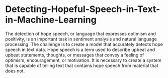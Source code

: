 # Detecting-Hopeful-Speech-in-Text-in-Machine-Learning
The detection of hope speech, or language that expresses optimism and positivity, is an important task in sentiment analysis and natural language processing.
The challenge is to create a model that accurately detects hope speech in text data. Hope
speech is a term used to describe upbeat and upbeat statements, thoughts, or messages
that convey a feeling of optimism, encouragement, or motivation. It is necessary to
create a system that is capable of telling text that contains hope speech from material
that does not.
